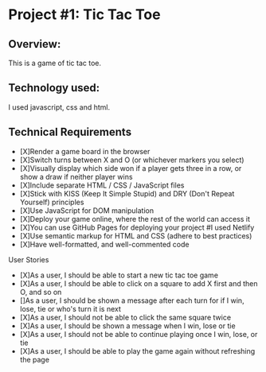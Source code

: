 # Project #1: Tic Tac Toe

## Overview:

This is a game of tic tac toe.

## Technology used:
I used javascript, css and html.

## Technical Requirements
* [X]Render a game board in the browser
* [X]Switch turns between X and O (or whichever markers you select)
* [X]Visually display which side won if a player gets three in a row, or show a draw if neither player wins
* [X]Include separate HTML / CSS / JavaScript files
* [X]Stick with KISS (Keep It Simple Stupid) and DRY (Don't Repeat Yourself) principles
* [X]Use JavaScript for DOM manipulation
* [X]Deploy your game online, where the rest of the world can access it
* [X]You can use GitHub Pages for deploying your project #I used Netlify
* [X]Use semantic markup for HTML and CSS (adhere to best practices)
* [X]Have well-formatted, and well-commented code

User Stories
* [X]As a user, I should be able to start a new tic tac toe game
* [X]As a user, I should be able to click on a square to add X first and then O, and so on
* []As a user, I should be shown a message after each turn for if I win, lose, tie or who's turn it is next
* [X]As a user, I should not be able to click the same square twice
* [X]As a user, I should be shown a message when I win, lose or tie
* [X]As a user, I should not be able to continue playing once I win, lose, or tie
* [X]As a user, I should be able to play the game again without refreshing the page
